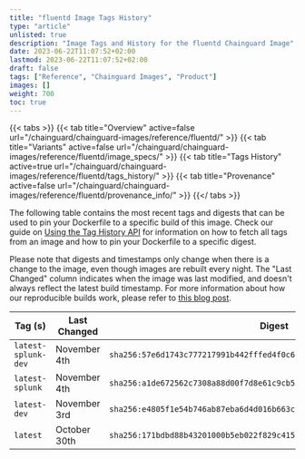 ```yaml
---
title: "fluentd Image Tags History"
type: "article"
unlisted: true
description: "Image Tags and History for the fluentd Chainguard Image"
date: 2023-06-22T11:07:52+02:00
lastmod: 2023-06-22T11:07:52+02:00
draft: false
tags: ["Reference", "Chainguard Images", "Product"]
images: []
weight: 700
toc: true
---
```


{{< tabs >}}
{{< tab title="Overview" active=false url="/chainguard/chainguard-images/reference/fluentd/" >}}
{{< tab title="Variants" active=false url="/chainguard/chainguard-images/reference/fluentd/image_specs/" >}}
{{< tab title="Tags History" active=true url="/chainguard/chainguard-images/reference/fluentd/tags_history/" >}}
{{< tab title="Provenance" active=false url="/chainguard/chainguard-images/reference/fluentd/provenance_info/" >}}
{{</ tabs >}}

The following table contains the most recent tags and digests that can be used to pin your Dockerfile to a specific build of this image. Check our guide on [Using the Tag History API](/chainguard/chainguard-images/using-the-tag-history-api/) for information on how to fetch all tags from an image and how to pin your Dockerfile to a specific digest.

Please note that digests and timestamps only change when there is a change to the image, even though images are rebuilt every night. The "Last Changed" column indicates when the image was last modified, and doesn't always reflect the latest build timestamp. For more information about how our reproducible builds work, please refer to [this blog post](https://www.chainguard.dev/unchained/reproducing-chainguards-reproducible-image-builds).

| Tag (s)              | Last Changed | Digest                                                                    |
|----------------------|--------------|---------------------------------------------------------------------------|
|  `latest-splunk-dev` | November 4th | `sha256:57e6d1743c777217991b442fffed4f0c69dfaecea7738f94a371e3ef2a89b5e7` |
|  `latest-splunk`     | November 4th | `sha256:a1de672562c7308a88d00f7d8e61c9cb583081a5101931fddc49180d6479c927` |
|  `latest-dev`        | November 3rd | `sha256:e4805f1e54b746ab87eba6d4d016b663c0c7e80d9a21c9e9376ce9f7f25618fe` |
|  `latest`            | October 30th | `sha256:171bdbd88b43201000b5eb022f829c415f64e6cbbbac933891b690041d25362c` |

